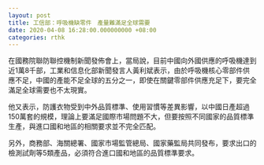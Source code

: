 ```yaml
---
layout: post
title: 工信部：呼吸機缺零件　產量難滿足全球需要
date: 2020-04-08 16:28:00.000000000 +08:00
categories: rthk
---
```


在國務院聯防聯控機制新聞發佈會上，當局說，目前中國向外國供應的呼吸機達到近1萬8千部，工業和信息化部新聞發言人黃利斌表示，由於呼吸機核心零部件供應不足，中國的產能不足全球的五分之一，即使在關鍵零部件供應充足下，要完全滿足全球需要也不太現實。

他又表示，防護衣物受到中外品質標準、使用習慣等差異影響，以中國日產超過150萬套的規模，理論上要滿足國際市場問題不大，但要按照不同國家的品質標準生產，與進口國和地區的相關要求並不完全匹配。

另外，商務部、海關總署、國家市場監管總局、國家藥監局共同發布，要求出口的檢測試劑等5類產品，必須符合進口國和地區的品質標準要求。
